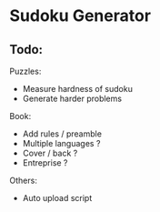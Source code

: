 # Sudoku Generator

## Todo:

Puzzles:
- Measure hardness of sudoku
- Generate harder problems

Book:
- Add rules / preamble
- Multiple languages ?
- Cover / back ?
- Entreprise ?

Others:
- Auto upload script